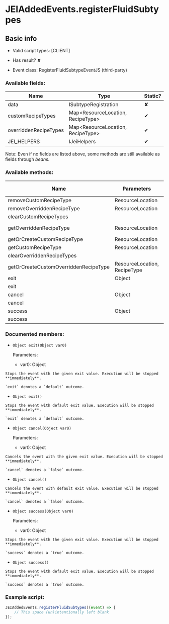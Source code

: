 # JEIAddedEvents.registerFluidSubtypes

## Basic info

- Valid script types: [CLIENT]

- Has result? ✘

- Event class: RegisterFluidSubtypeEventJS (third-party)

### Available fields:

| Name | Type | Static? |
| ---- | ---- | ------- |
| data | ISubtypeRegistration | ✘ |
| customRecipeTypes | Map<ResourceLocation, RecipeType<CustomJSRecipe>> | ✔ |
| overriddenRecipeTypes | Map<ResourceLocation, RecipeType> | ✔ |
| JEI_HELPERS | IJeiHelpers | ✔ |

Note: Even if no fields are listed above, some methods are still available as fields through *beans*.

### Available methods:

| Name | Parameters | Return type | Static? |
| ---- | ---------- | ----------- | ------- |
| removeCustomRecipeType | ResourceLocation |  | void | ✔ |
| removeOverriddenRecipeType | ResourceLocation |  | void | ✔ |
| clearCustomRecipeTypes |  |  | void | ✔ |
| getOverriddenRecipeType | ResourceLocation |  | RecipeType<?> | ✔ |
| getOrCreateCustomRecipeType | ResourceLocation |  | RecipeType<CustomJSRecipe> | ✔ |
| getCustomRecipeType | ResourceLocation |  | RecipeType<CustomJSRecipe> | ✔ |
| clearOverriddenRecipeTypes |  |  | void | ✔ |
| getOrCreateCustomOverriddenRecipeType | ResourceLocation, RecipeType<T> |  | RecipeType<T> | ✔ |
| exit | Object |  | Object | ✘ |
| exit |  |  | Object | ✘ |
| cancel | Object |  | Object | ✘ |
| cancel |  |  | Object | ✘ |
| success | Object |  | Object | ✘ |
| success |  |  | Object | ✘ |


### Documented members:

- `Object exit(Object var0)`

  Parameters:
  - var0: Object

```
Stops the event with the given exit value. Execution will be stopped **immediately**.

`exit` denotes a `default` outcome.
```

- `Object exit()`
```
Stops the event with default exit value. Execution will be stopped **immediately**.

`exit` denotes a `default` outcome.
```

- `Object cancel(Object var0)`

  Parameters:
  - var0: Object

```
Cancels the event with the given exit value. Execution will be stopped **immediately**.

`cancel` denotes a `false` outcome.
```

- `Object cancel()`
```
Cancels the event with default exit value. Execution will be stopped **immediately**.

`cancel` denotes a `false` outcome.
```

- `Object success(Object var0)`

  Parameters:
  - var0: Object

```
Stops the event with the given exit value. Execution will be stopped **immediately**.

`success` denotes a `true` outcome.
```

- `Object success()`
```
Stops the event with default exit value. Execution will be stopped **immediately**.

`success` denotes a `true` outcome.
```



### Example script:

```js
JEIAddedEvents.registerFluidSubtypes((event) => {
	// This space (un)intentionally left blank
});
```

